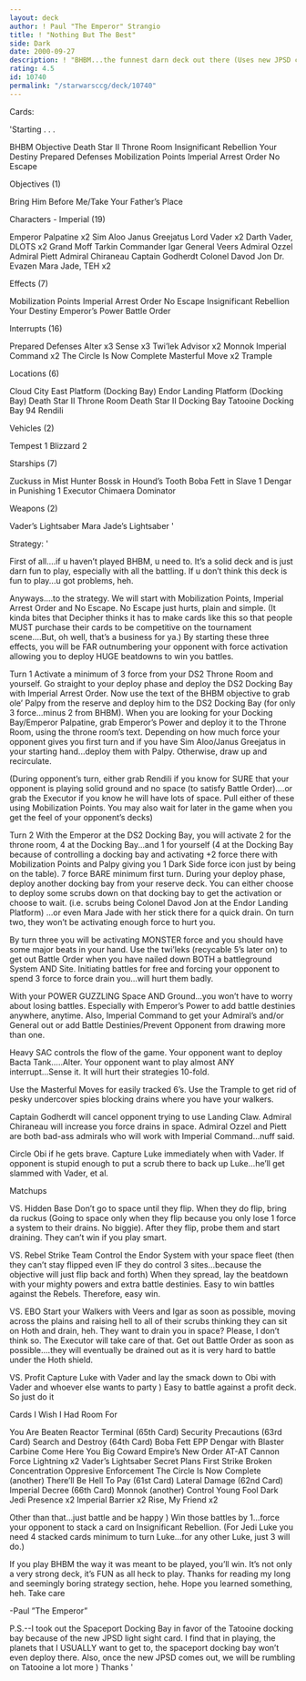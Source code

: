 ```yaml
---
layout: deck
author: ! Paul "The Emperor" Strangio
title: ! "Nothing But The Best"
side: Dark
date: 2000-09-27
description: ! "BHBM...the funnest darn deck out there (Uses new JPSD card No Escape to OWN the light side)."
rating: 4.5
id: 10740
permalink: "/starwarsccg/deck/10740"
---
```

Cards: 

'Starting . . .

BHBM Objective
Death Star II Throne Room
Insignificant Rebellion
Your Destiny
Prepared Defenses
Mobilization Points
Imperial Arrest Order
No Escape

Objectives (1)

Bring Him Before Me/Take Your Father’s Place

Characters - Imperial (19)

Emperor Palpatine x2
Sim Aloo
Janus Greejatus
Lord Vader x2
Darth Vader, DLOTS x2
Grand Moff Tarkin
Commander Igar
General Veers
Admiral Ozzel
Admiral Piett
Admiral Chiraneau
Captain Godherdt
Colonel Davod Jon
Dr. Evazen
Mara Jade, TEH x2

Effects (7)

Mobilization Points
Imperial Arrest Order
No Escape
Insignificant Rebellion
Your Destiny
Emperor’s Power
Battle Order

Interrupts (16)

Prepared Defenses
Alter x3
Sense x3
Twi’lek Advisor x2
Monnok
Imperial Command x2
The Circle Is Now Complete
Masterful Move x2
Trample

Locations (6)

Cloud City East Platform (Docking Bay)
Endor Landing Platform (Docking Bay)
Death Star II Throne Room
Death Star II Docking Bay
Tatooine Docking Bay 94
Rendili

Vehicles (2)

Tempest 1
Blizzard 2

Starships (7)

Zuckuss in Mist Hunter
Bossk in Hound’s Tooth
Boba Fett in Slave 1
Dengar in Punishing 1
Executor
Chimaera
Dominator

Weapons (2)

Vader’s Lightsaber
Mara Jade’s Lightsaber '

Strategy: '


First of all....if u haven’t played BHBM, u need to.  It’s a solid deck and is just darn fun to play, especially with all the battling.  If u don’t think this deck is fun to play...u got problems, heh.

Anyways....to the strategy.  We will start with Mobilization Points, Imperial Arrest Order and No Escape.  No Escape just hurts, plain and simple.  (It kinda bites that Decipher thinks it has to make cards like this so that people MUST purchase their cards to be competitive on the tournament scene....But, oh well, that’s a business for ya.)  By starting these three effects, you will be FAR outnumbering your opponent with force activation allowing you to deploy HUGE beatdowns to win you battles.

Turn 1  Activate a minimum of 3 force from your DS2 Throne Room and yourself.	Go straight to your deploy phase and deploy the DS2 Docking Bay with Imperial Arrest Order.  Now use the text of the BHBM objective to grab ole’ Palpy from the reserve and deploy him to the DS2 Docking Bay (for only 3 force...minus 2 from BHBM).  When you are looking for your Docking Bay/Emperor Palpatine, grab Emperor’s Power and deploy it to the Throne Room, using the throne room’s text.  Depending on how much force your opponent gives you first turn and if you have Sim Aloo/Janus Greejatus in your starting hand...deploy them with Palpy.  Otherwise, draw up and recirculate.

(During opponent’s turn, either grab Rendili if you know for SURE that your opponent is playing solid ground and no space (to satisfy Battle Order)....or grab the Executor if you know he will have lots of space.  Pull either of these using Mobilization Points.  You may also wait for later in the game when you get the feel of your opponent’s decks)

Turn 2  With the Emperor at the DS2 Docking Bay, you will activate 2 for the throne room, 4 at the Docking Bay...and 1 for yourself (4 at the Docking Bay because of controlling a docking bay and activating +2 force there with Mobilization Points and Palpy giving you 1 Dark Side force icon just by being on the table). 7 force BARE minimum first turn.  During your deploy phase, deploy another docking bay from your reserve deck.	You can either choose to deploy some scrubs down on that docking bay to get the activation or choose to wait.  (i.e. scrubs being Colonel Davod Jon at the Endor Landing Platform) ...or even Mara Jade with her stick there for a quick drain.  On turn two, they won’t be activating enough force to hurt you.

By turn three you will be activating MONSTER force and you should have some major beats in your hand.  Use the twi’leks (recycable 5’s later on) to get out Battle Order when you have nailed down BOTH a battleground System AND Site.  Initiating battles for free and forcing your opponent to spend 3 force to force drain you...will hurt them badly.

With your POWER GUZZLING Space AND Ground...you won’t have to worry about losing battles.  Especially with Emperor’s Power to add battle destinies anywhere, anytime.  Also, Imperial Command to get your Admiral’s and/or General out or add Battle Destinies/Prevent Opponent from drawing more than one.

Heavy SAC controls the flow of the game.  Your opponent want to deploy Bacta Tank.....Alter.  Your opponent want to play almost ANY interrupt...Sense it.  It will hurt their strategies 10-fold.

Use the Masterful Moves for easily tracked 6’s.  Use the Trample to get rid of pesky undercover spies blocking drains where you have your walkers.

Captain Godherdt will cancel opponent trying to use Landing Claw.  Admiral Chiraneau will increase you force drains in space.  Admiral Ozzel and Piett are both bad-ass admirals who will work with Imperial Command...nuff said.

Circle Obi if he gets brave.  Capture Luke immediately when with Vader.  If opponent is stupid enough to put a scrub there to back up Luke...he’ll get slammed with Vader, et al.

Matchups

VS.  Hidden Base  Don’t go to space until they flip.  When they do flip, bring da ruckus (Going to space only when they flip because you only lose 1 force a system to their drains.  No biggie).  After they flip, probe them and start draining.  They can’t win if you play smart.

VS.  Rebel Strike Team  Control the Endor System with your space fleet (then they can’t stay flipped even IF they do control 3 sites...because the objective will just flip back and forth)  When they spread, lay the beatdown with your mighty powers and extra battle destinies.  Easy to win battles against the Rebels.  Therefore, easy win.

VS.  EBO  Start your Walkers with Veers and Igar as soon as possible, moving across the plains and raising hell to all of their scrubs thinking they can sit on Hoth and drain, heh.  They want to drain you in space?  Please, I don’t think so.  The Executor will take care of that.	Get out Battle Order as soon as possible....they will eventually be drained out as it is very hard to battle under the Hoth shield.

VS.  Profit  Capture Luke with Vader and lay the smack down to Obi with Vader and whoever else wants to party )  Easy to battle against a profit deck.  So just do it

Cards I Wish I Had Room For

You Are Beaten
Reactor Terminal (65th Card)
Security Precautions (63rd Card)
Search and Destroy (64th Card)
Boba Fett EPP
Dengar with Blaster Carbine
Come Here You Big Coward
Empire’s New Order
AT-AT Cannon
Force Lightning x2
Vader’s Lightsaber
Secret Plans
First Strike
Broken Concentration
Oppresive Enforcement
The Circle Is Now Complete (another)
There’ll Be Hell To Pay (61st Card)
Lateral Damage (62nd Card)
Imperial Decree (66th Card)
Monnok (another)
Control
Young Fool
Dark Jedi Presence x2
Imperial Barrier x2
Rise, My Friend x2

Other than that...just battle and be happy )  Win those battles by 1...force your opponent to stack a card on Insignificant Rebellion.  (For Jedi Luke you need 4 stacked cards minimum to turn Luke...for any other Luke, just 3 will do.)

If you play BHBM the way it was meant to be played, you’ll win.  It’s not only a very strong deck, it’s FUN as all heck to play.  Thanks for reading my long and seemingly boring strategy section, hehe.  Hope you learned something, heh.  Take care

-Paul ”The Emperor”

P.S.--I took out the Spaceport Docking Bay in favor of the Tatooine docking bay because of the new JPSD light sight card.  I find that in playing, the planets that I USUALLY want to get to, the spaceport docking bay won’t even deploy there.	Also, once the new JPSD comes out, we will be rumbling on Tatooine a lot more )  Thanks    '
